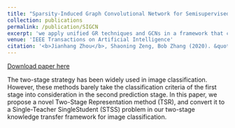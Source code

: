 ```yaml
---
title: "Sparsity-Induced Graph Convolutional Network for Semisupervised Learning"
collection: publications
permalink: /publication/SIGCN
excerpt: 'we apply unified GR techniques and GCNs in a framework that can be implemented in semisupervised learning problems. To achieve this framework, we propose sparsity-induced graph convolutional network (SIGCN) for semisupervised learning. SIGCN introduces the sparsity to formulate significant relationships between instances by constructing a newly proposed $L_0$ -based graph (termed as the sparsity-induced graph) before applying graph convolution to capture the high-quality features based on this graph for label propagation.'
venue: 'IEEE Transactions on Artificial Intelligence'
citation: '<b>Jianhang Zhou</b>, Shaoning Zeng, Bob Zhang (2020). &quot;Two-stage knowledge transfer framework for image classification.&quot; <i>Pattern Recognition</i>. 107(107529).'
---
```


[Download paper here](https://www.sciencedirect.com/science/article/pii/S0031320320303320)

The two-stage strategy has been widely used in image classification. However, these methods barely take the classification criteria of the first stage into consideration in the second prediction stage. In this paper, we propose a novel Two-Stage Representation method (TSR), and convert it to a Single-Teacher SingleStudent (STSS) problem in our two-stage knowledge transfer framework for image classification.

